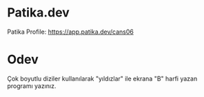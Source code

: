 # Patika.dev
Patika Profile: https://app.patika.dev/cans06

# Odev 
Çok boyutlu diziler kullanılarak "yıldızlar" ile ekrana "B" harfi yazan programı yazınız.